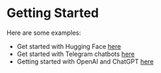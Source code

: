 # Getting Started

Here are some examples:

- Get started with Hugging Face [here](https://github.com/thelogiclayer/getting-started/blob/main/Getting_started_with_Hugging_Face.ipynb)
- Get started with Telegram chatbots [here](https://github.com/thelogiclayer/getting-started/blob/main/Getting_started_with_Telegram_chatbots.ipynb)
- Getting started with OpenAI and ChatGPT [here](https://github.com/thelogiclayer/getting-started/blob/main/Getting_started_with_OpenAI.ipynb)
